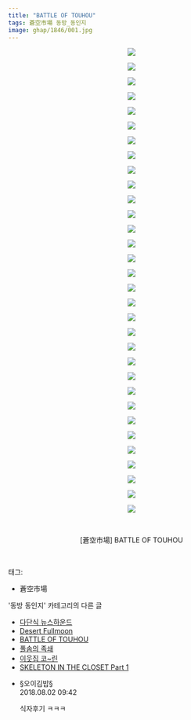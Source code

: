 ```yaml
---
title: "BATTLE OF TOUHOU"
tags: 蒼空市場 동방_동인지
image: ghap/1846/001.jpg
---
```

<div class="article">
<p style="text-align: center; clear: none; float: none;"></p>
<p style="text-align: center; clear: none; float: none;"></p>
<p style="text-align: center; clear: none; float: none;"></p>
<p style="text-align: center; clear: none; float: none;"></p>
<p style="text-align: center; clear: none; float: none;"></p>
<p style="text-align: center; clear: none; float: none;"></p>
<p style="text-align: center; clear: none; float: none;"></p>
<p style="text-align: center; clear: none; float: none;"></p>
<p style="text-align: center; clear: none; float: none;"></p>
<p style="text-align: center; clear: none; float: none;"></p>
<p style="text-align: center; clear: none; float: none;"></p>
<p style="text-align: center; clear: none; float: none;"></p>
<p style="text-align: center; clear: none; float: none;"></p>
<p style="text-align: center; clear: none; float: none;"></p>
<p style="text-align: center; clear: none; float: none;"></p>
<p style="text-align: center; clear: none; float: none;"></p>
<p style="text-align: center; clear: none; float: none;"></p>
<p style="text-align: center; clear: none; float: none;"></p>
<p style="text-align: center; clear: none; float: none;"></p>
<p style="text-align: center; clear: none; float: none;"></p>
<p style="text-align: center; clear: none; float: none;"></p>
<p style="text-align: center; clear: none; float: none;"></p>
<p style="text-align: center; clear: none; float: none;"></p>
<p style="text-align: center; clear: none; float: none;"></p>
<p style="text-align: center; clear: none; float: none;"></p>
<p style="text-align: center; clear: none; float: none;"></p>
<p style="text-align: center; clear: none; float: none;"></p>
<p style="text-align: center; clear: none; float: none;"></p>
<p style="text-align: center; clear: none; float: none;"></p>
<p style="text-align: center; clear: none; float: none;"></p>
<p style="text-align: center; clear: none; float: none;"></p>
<p style="text-align: center; clear: none; float: none;"></p>
<p style="text-align: center; clear: none; float: none;"></p>
<p style="text-align: center; clear: none; float: none;"></p>
<p style="text-align: center; clear: none; float: none;"></p>
<p style="text-align: center; clear: none; float: none;"></p>
<p style="text-align: center; clear: none; float: none;"></p>
<p style="text-align: center; clear: none; float: none;"></p>
<p style="text-align: center; clear: none; float: none;"></p>
<p style="text-align: center; clear: none; float: none;"></p>
<p style="text-align: center; clear: none; float: none;"></p>
<p style="text-align: center; clear: none; float: none;"></p>
<p style="text-align: center; clear: none; float: none;"></p>
<p style="text-align: center; clear: none; float: none;"></p>
<p style="text-align: center; clear: none; float: none;"></p>
<p style="text-align: center; clear: none; float: none;"></p>
<p style="text-align: center; clear: none; float: none;"></p>
<p style="text-align: center; clear: none; float: none;"></p>
<p style="text-align: center; clear: none; float: none;"></p>
<p style="text-align: center; clear: none; float: none;"></p>
<p style="text-align: center; clear: none; float: none;"></p>
<p style="text-align: center; clear: none; float: none;"></p>
<p style="text-align: center; clear: none; float: none;"></p>
<p style="text-align: center; clear: none; float: none;"></p>
<p style="text-align: center; clear: none; float: none;"></p>
<p style="text-align: center; clear: none; float: none;"></p>
<p style="text-align: center; clear: none; float: none;"></p>
<p style="text-align: center; clear: none; float: none;"></p>
<p style="text-align: center; clear: none; float: none;"></p>
<p style="text-align: center; clear: none; float: none;"></p>
<p style="text-align: center; clear: none; float: none;"></p>
<p style="text-align: center; clear: none; float: none;"></p>
<p style="text-align: center; clear: none; float: none;"></p>
<p style="text-align: center; clear: none; float: none;"></p>
<p style="text-align: center; clear: none; float: none;"><img src="{{ site.nasurl }}/ghap/1846/001.jpg"/></p>
<p style="text-align: center; clear: none; float: none;"><img src="{{ site.nasurl }}/ghap/1846/002.jpg"/></p>
<p style="text-align: center; clear: none; float: none;"><img src="{{ site.nasurl }}/ghap/1846/003.jpg"/></p>
<p style="text-align: center; clear: none; float: none;"><img src="{{ site.nasurl }}/ghap/1846/004.jpg"/></p>
<p style="text-align: center; clear: none; float: none;"><img src="{{ site.nasurl }}/ghap/1846/005.jpg"/></p>
<p style="text-align: center; clear: none; float: none;"><img src="{{ site.nasurl }}/ghap/1846/006.jpg"/></p>
<p style="text-align: center; clear: none; float: none;"><img src="{{ site.nasurl }}/ghap/1846/007.jpg"/></p>
<p style="text-align: center; clear: none; float: none;"><img src="{{ site.nasurl }}/ghap/1846/008.jpg"/></p>
<p style="text-align: center; clear: none; float: none;"><img src="{{ site.nasurl }}/ghap/1846/009.jpg"/></p>
<p style="text-align: center; clear: none; float: none;"><img src="{{ site.nasurl }}/ghap/1846/010.jpg"/></p>
<p style="text-align: center; clear: none; float: none;"><img src="{{ site.nasurl }}/ghap/1846/011.jpg"/></p>
<p style="text-align: center; clear: none; float: none;"><img src="{{ site.nasurl }}/ghap/1846/012.jpg"/></p>
<p style="text-align: center; clear: none; float: none;"><img src="{{ site.nasurl }}/ghap/1846/013.jpg"/></p>
<p style="text-align: center; clear: none; float: none;"><img src="{{ site.nasurl }}/ghap/1846/014.jpg"/></p>
<p style="text-align: center; clear: none; float: none;"><img src="{{ site.nasurl }}/ghap/1846/015.jpg"/></p>
<p style="text-align: center; clear: none; float: none;"><img src="{{ site.nasurl }}/ghap/1846/016.jpg"/></p>
<p style="text-align: center; clear: none; float: none;"><img src="{{ site.nasurl }}/ghap/1846/017.jpg"/></p>
<p style="text-align: center; clear: none; float: none;"><img src="{{ site.nasurl }}/ghap/1846/018.jpg"/></p>
<p style="text-align: center; clear: none; float: none;"><img src="{{ site.nasurl }}/ghap/1846/019.jpg"/></p>
<p style="text-align: center; clear: none; float: none;"><img src="{{ site.nasurl }}/ghap/1846/020.jpg"/></p>
<p style="text-align: center; clear: none; float: none;"><img src="{{ site.nasurl }}/ghap/1846/021.jpg"/></p>
<p style="text-align: center; clear: none; float: none;"><img src="{{ site.nasurl }}/ghap/1846/022.jpg"/></p>
<p style="text-align: center; clear: none; float: none;"><img src="{{ site.nasurl }}/ghap/1846/023.jpg"/></p>
<p style="text-align: center; clear: none; float: none;"><img src="{{ site.nasurl }}/ghap/1846/024.jpg"/></p>
<p style="text-align: center; clear: none; float: none;"><img src="{{ site.nasurl }}/ghap/1846/025.jpg"/></p>
<p style="text-align: center; clear: none; float: none;"><img src="{{ site.nasurl }}/ghap/1846/026.jpg"/></p>
<p style="text-align: center; clear: none; float: none;"><img src="{{ site.nasurl }}/ghap/1846/027.jpg"/></p>
<p style="text-align: center; clear: none; float: none;"><img src="{{ site.nasurl }}/ghap/1846/028.jpg"/></p>
<p style="text-align: center; clear: none; float: none;"><img src="{{ site.nasurl }}/ghap/1846/029.jpg"/></p>
<p style="text-align: center; clear: none; float: none;"><img src="{{ site.nasurl }}/ghap/1846/030.jpg"/></p>
<p style="text-align: center; clear: none; float: none;"><img src="{{ site.nasurl }}/ghap/1846/031.jpg"/></p>
<p style="text-align: center; clear: none; float: none;"><img src="{{ site.nasurl }}/ghap/1846/032.jpg"/></p>
<p style="text-align: center; clear: none; float: none;"><br/></p>
<p style="text-align: center; clear: none; float: none;">[蒼空市場] BATTLE OF TOUHOU</p>
<p><br/></p>
</div><div class="tagTrail">
<p>태그: </p>
<ul>
<li>蒼空市場</li>
</ul>
</div><div class="another">
<p>'동방 동인지' 카테고리의 다른 글</p>
<ul>
<li><a href="/2016-08-26-ghap_1851">다단식 뉴스하운드</a></li>
<li><a href="/2016-08-26-ghap_1847">Desert Fullmoon</a></li>
<li><a href="/2016-08-26-ghap_1846">BATTLE OF TOUHOU</a></li>
<li><a href="/2016-08-26-ghap_1845">풀솜의 족쇄</a></li>
<li><a href="/2016-08-26-ghap_1844">이웃집 코~린</a></li>
<li><a href="/2016-08-26-ghap_1843">SKELETON IN THE CLOSET Part 1</a></li>
</ul>
</div><div class="cb_module cb_fluid">
<div class="cb_wrt cb_profile">
<div class="comment">
<ul>
<li class="cb_thumb_off" id="comment15299031">
<div class="cb_comment_area">
<div class="cb_info_area">
<div class="cb_section">
<span class="cb_nick_name">§오이김밥§</span>
</div>
<div class="cb_section">
<span class="cb_date">2018.08.02 09:42 </span>
</div>
</div>
<div class="cb_dsc_comment">
<p class="cb_dsc">
											식자후기 ㅋㅋㅋ
										</p>
</div>
</div></li>
</ul>
</div>
</div><!-- commentList close -->
</div>